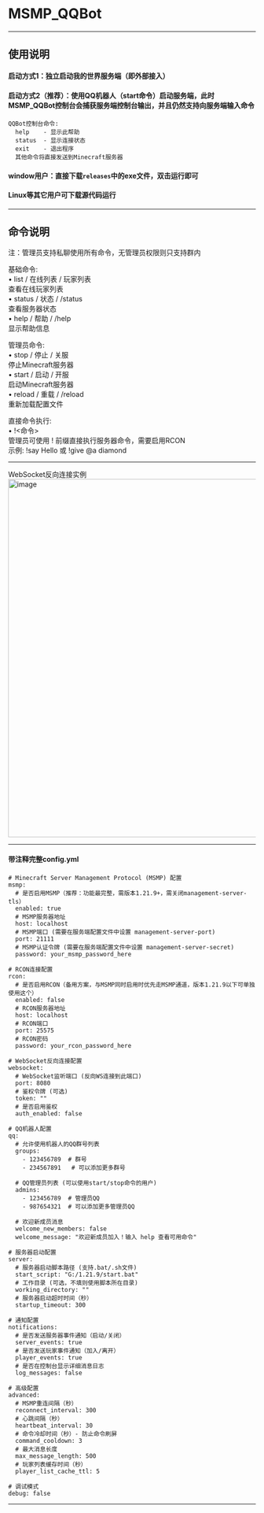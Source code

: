 # MSMP_QQBot

----------------------------------------------------------------------------------------------------------

## 使用说明
#### 启动方式1：独立启动我的世界服务端（即外部接入）
#### 启动方式2（推荐）：使用QQ机器人（start命令）启动服务端，此时MSMP_QQBot控制台会捕获服务端控制台输出，并且仍然支持向服务端输入命令  
    QQBot控制台命令:
      help    - 显示此帮助
      status  - 显示连接状态
      exit    - 退出程序
      其他命令将直接发送到Minecraft服务器  
      
#### window用户：直接下载`releases`中的exe文件，双击运行即可  
#### Linux等其它用户可下载源代码运行  

----------------------------------------------------------------------------------------------------------

## 命令说明

注：管理员支持私聊使用所有命令，无管理员权限则只支持群内  

基础命令:  
• list / 在线列表 / 玩家列表  
  查看在线玩家列表  
• status / 状态 / /status  
  查看服务器状态  
• help / 帮助 / /help  
  显示帮助信息  

管理员命令:  
• stop / 停止 / 关服  
  停止Minecraft服务器  
• start / 启动 / 开服  
  启动Minecraft服务器  
• reload / 重载 / /reload  
  重新加载配置文件  

直接命令执行:  
• !<命令>  
  管理员可使用 ! 前缀直接执行服务器命令，需要启用RCON  
  示例: !say Hello 或 !give @a diamond  

----------------------------------------------------------------------------------------------------------

WebSocket反向连接实例
<img width="653" height="728" alt="image" src="https://github.com/user-attachments/assets/5d3627b1-d886-45a6-8450-1bad5a7c5b17" />

----------------------------------------------------------------------------------------------------------

#### 带注释完整config.yml

```
# Minecraft Server Management Protocol (MSMP) 配置
msmp:
  # 是否启用MSMP（推荐：功能最完整，需版本1.21.9+，需关闭management-server-tls）
  enabled: true
  # MSMP服务器地址
  host: localhost
  # MSMP端口 (需要在服务端配置文件中设置 management-server-port)
  port: 21111
  # MSMP认证令牌 (需要在服务端配置文件中设置 management-server-secret)
  password: your_msmp_password_here

# RCON连接配置
rcon:
  # 是否启用RCON（备用方案，与MSMP同时启用时优先走MSMP通道，版本1.21.9以下可单独使用这个）
  enabled: false
  # RCON服务器地址
  host: localhost
  # RCON端口
  port: 25575
  # RCON密码
  password: your_rcon_password_here

# WebSocket反向连接配置
websocket:
  # WebSocket监听端口 (反向WS连接到此端口)
  port: 8080
  # 鉴权令牌 (可选)
  token: ""
  # 是否启用鉴权
  auth_enabled: false

# QQ机器人配置
qq:
  # 允许使用机器人的QQ群号列表
  groups:
    - 123456789  # 群号
    - 234567891   # 可以添加更多群号

  # QQ管理员列表 (可以使用start/stop命令的用户)
  admins:
    - 123456789  # 管理员QQ
    - 987654321  # 可以添加更多管理员QQ

  # 欢迎新成员消息
  welcome_new_members: false
  welcome_message: "欢迎新成员加入！输入 help 查看可用命令"

# 服务器启动配置
server:
  # 服务器启动脚本路径 (支持.bat/.sh文件)
  start_script: "G:/1.21.9/start.bat"
  # 工作目录 (可选，不填则使用脚本所在目录)
  working_directory: ""
  # 服务器启动超时时间（秒）
  startup_timeout: 300

# 通知配置
notifications:
  # 是否发送服务器事件通知（启动/关闭）
  server_events: true
  # 是否发送玩家事件通知（加入/离开）
  player_events: true
  # 是否在控制台显示详细消息日志
  log_messages: false

# 高级配置
advanced:
  # MSMP重连间隔（秒）
  reconnect_interval: 300
  # 心跳间隔（秒）
  heartbeat_interval: 30
  # 命令冷却时间（秒）- 防止命令刷屏
  command_cooldown: 3
  # 最大消息长度
  max_message_length: 500
  # 玩家列表缓存时间（秒）
  player_list_cache_ttl: 5

# 调试模式
debug: false
```

----------------------------------------------------------------------------------------------------------
